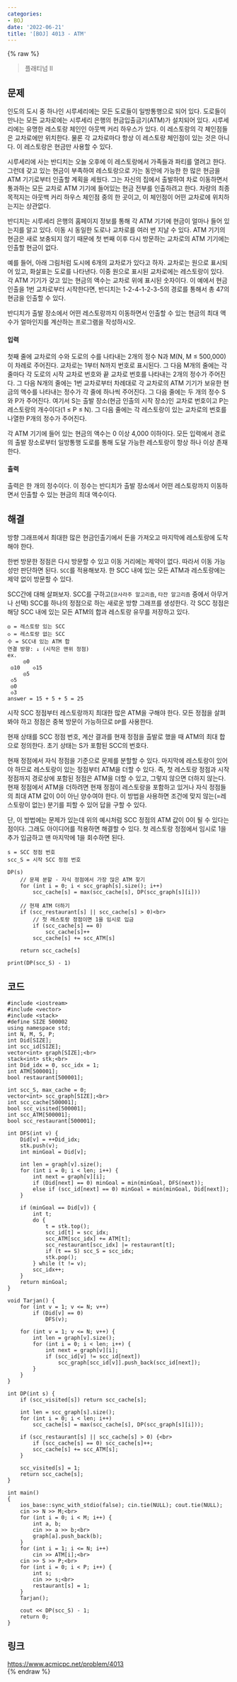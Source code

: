 ```yaml
---
categories:
- BOJ
date: '2022-06-21'
title: '[BOJ] 4013 - ATM'
---
```


{% raw %}
> 플래티넘 II<br>

## 문제
인도의 도시 중 하나인 시루세리에는 모든 도로들이 일방통행으로 되어 있다. 도로들이 만나는 모든 교차로에는 시루세리 은행의 현금입출금기(ATM)가 설치되어 있다. 시루세리에는 유명한 레스토랑 체인인 아웃백 커리 하우스가 있다. 이 레스토랑의 각 체인점들은 교차로에만 위치한다. 물론 각 교차로마다 항상 이 레스토랑 체인점이 있는 것은 아니다. 이 레스토랑은 현금만 사용할 수 있다.

시루세리에 사는 반디치는 오늘 오후에 이 레스토랑에서 가족들과 파티를 열려고 한다. 그런데 갖고 있는 현금이 부족하여 레스토랑으로 가는 동안에 가능한 한 많은 현금을 ATM 기기로부터 인출할 계획을 세웠다. 그는 자신의 집에서 출발하여 차로 이동하면서 통과하는 모든 교차로 ATM 기기에 들어있는 현금 전부를 인출하려고 한다. 차량의 최종 목적지는 아웃백 커리 하우스 체인점 중의 한 곳이고, 이 체인점이 어떤 교차로에 위치하는지는 상관없다.

반디치는 시루세리 은행의 홈페이지 정보를 통해 각 ATM 기기에 현금이 얼마나 들어 있는지를 알고 있다. 이동 시 동일한 도로나 교차로를 여러 번 지날 수 있다. ATM 기기의 현금은 새로 보충되지 않기 때문에 첫 번째 이후 다시 방문하는 교차로의 ATM 기기에는 인출할 현금이 없다.

예를 들어, 아래 그림처럼 도시에 6개의 교차로가 있다고 하자. 교차로는 원으로 표시되어 있고, 화살표는 도로를 나타낸다. 이중 원으로 표시된 교차로에는 레스토랑이 있다. 각 ATM 기기가 갖고 있는 현금의 액수는 교차로 위에 표시된 숫자이다. 이 예에서 현금 인출을 1번 교차로부터 시작한다면, 반디치는 1-2-4-1-2-3-5의 경로를 통해서 총 47의 현금을 인출할 수 있다.

반디치가 출발 장소에서 어떤 레스토랑까지 이동하면서 인출할 수 있는 현금의 최대 액수가 얼마인지를 계산하는 프로그램을 작성하시오.

#### 입력
첫째 줄에 교차로의 수와 도로의 수를 나타내는 2개의 정수 N과 M(N, M ≤ 500,000)이 차례로 주어진다. 교차로는 1부터 N까지 번호로 표시된다. 그 다음 M개의 줄에는 각 줄마다 각 도로의 시작 교차로 번호와 끝 교차로 번호를 나타내는 2개의 정수가 주어진다. 그 다음 N개의 줄에는 1번 교차로부터 차례대로 각 교차로의 ATM 기기가 보유한 현금의 액수를 나타내는 정수가 각 줄에 하나씩 주어진다. 그 다음 줄에는 두 개의 정수 S와 P가 주어진다. 여기서 S는 출발 장소(현금 인출의 시작 장소)인 교차로 번호이고 P는 레스토랑의 개수이다(1 ≤ P ≤ N). 그 다음 줄에는 각 레스토랑이 있는 교차로의 번호를 나열한 P개의 정수가 주어진다.

각 ATM 기기에 들어 있는 현금의 액수는 0 이상 4,000 이하이다. 모든 입력에서 경로의 출발 장소로부터 일방통행 도로를 통해 도달 가능한 레스토랑이 항상 하나 이상 존재한다.

#### 출력
출력은 한 개의 정수이다. 이 정수는 반디치가 출발 장소에서 어떤 레스토랑까지 이동하면서 인출할 수 있는 현금의 최대 액수이다.

## 해결
방향 그래프에서 최대한 많은 현금인출기에서 돈을 가져오고 마지막에 레스토랑에 도착해야 한다.

한번 방문한 정점은 다시 방문할 수 있고 이동 거리에는 제약이 없다. 따라서 이동 가능성만 판단하면 된다. `SCC`를 적용해보자. 한 SCC 내에 있는 모든 ATM과 레스토랑에는 제약 없이 방문할 수 있다.

SCC간에 대해 살펴보자. SCC를 구하고(`코사라주 알고리즘`, `타잔 알고리즘` 중에서 아무거나 선택) SCC를 하나의 정점으로 하는 새로운 방향 그래프를 생성한다. 각 SCC 정점은 해당 SCC 내에 있는 모든 ATM의 합과 레스토랑 유무를 저장하고 있다.
```
◎ = 레스토랑 있는 SCC
◇ = 레스토랑 없는 SCC
수 = SCC내 있는 ATM 합
연결 방향: ↓ (시작은 맨위 정점)
ex.
     ◎0
 ◎10    ◇15
     ◎5
 ◇5
 ◎0
 ◇3
answer = 15 + 5 + 5 = 25
```
시작 SCC 정점부터 레스토랑까지 최대한 많은 ATM을 구해야 한다. 모든 정점을 살펴봐야 하고 정점은 중복 방문이 가능하므로 `DP`를 사용한다.

현재 상태를 SCC 정점 번호, 계산 결과를 현재 정점을 출발로 했을 때 ATM의 최대 합으로 정의한다. 초기 상태는 S가 포함된 SCC의 번호다.

현재 정점에서 자식 정점을 기준으로 문제를 분할할 수 있다. 마지막에 레스토랑이 있어야 하므로 레스토랑이 있는 정점부터 ATM을 더할 수 있다. 즉, 첫 레스토랑 정점과 시작 정점까지 경로상에 포함된 정점은 ATM을 더할 수 있고, 그렇지 않으면 더하지 않는다. 현재 정점에서 ATM을 더하려면 현재 정점이 레스토랑을 포함하고 있거나 자식 정점들의 최대 ATM 값이 0이 아닌 양수여야 한다. 이 방법을 사용하면 조건에 맞지 않는(=레스토랑이 없는) 분기를 피할 수 있어 답을 구할 수 있다.

단, 이 방법에는 문제가 있는데 위의 예시처럼 SCC 정점의 ATM 값이 0이 될 수 있다는 점이다. 그래도 아이디어를 적용하면 해결할 수 있다. 첫 레스토랑 정점에서 임시로 1을 추가 입금하고 맨 마지막에 1을 회수하면 된다.
```
s = SCC 정점 번호
scc_S = 시작 SCC 정점 번호

DP(s)
	// 문제 분할 - 자식 정점에서 가장 많은 ATM 찾기
	for (int i = 0; i < scc_graph[s].size(); i++)
		scc_cache[s] = max(scc_cache[s], DP(scc_graph[s][i]))

	// 현재 ATM 더하기
	if (scc_restaurant[s] || scc_cache[s] > 0)<br>
		// 첫 레스토랑 정점이면 1을 임시로 입금
		if (scc_cache[s] == 0)
			scc_cache[s]++
		scc_cache[s] += scc_ATM[s]

	return scc_cache[s]

print(DP(scc_S) - 1)
```

## 코드
```
#include <iostream>
#include <vector>
#include <stack>
#define SIZE 500002
using namespace std;
int N, M, S, P;
int Did[SIZE];
int scc_id[SIZE];
vector<int> graph[SIZE];<br>
stack<int> stk;<br>
int Did_idx = 0, scc_idx = 1;
int ATM[500001];
bool restaurant[500001];

int scc_S, max_cache = 0;
vector<int> scc_graph[SIZE];<br>
int scc_cache[500001];
bool scc_visited[500001];
int scc_ATM[500001];
bool scc_restaurant[500001];

int DFS(int v) {
	Did[v] = ++Did_idx;
	stk.push(v);
	int minGoal = Did[v];

	int len = graph[v].size();
	for (int i = 0; i < len; i++) {
		int next = graph[v][i];
		if (Did[next] == 0) minGoal = min(minGoal, DFS(next));
		else if (scc_id[next] == 0) minGoal = min(minGoal, Did[next]);
	}

	if (minGoal == Did[v]) {
		int t;
		do {
			t = stk.top();
			scc_id[t] = scc_idx;
			scc_ATM[scc_idx] += ATM[t];
			scc_restaurant[scc_idx] |= restaurant[t];
			if (t == S) scc_S = scc_idx;
			stk.pop();
		} while (t != v);
		scc_idx++;
	}
	return minGoal;
}

void Tarjan() {
	for (int v = 1; v <= N; v++)
		if (Did[v] == 0)
			DFS(v);

	for (int v = 1; v <= N; v++) {
		int len = graph[v].size();
		for (int i = 0; i < len; i++) {
			int next = graph[v][i];
			if (scc_id[v] != scc_id[next])
				scc_graph[scc_id[v]].push_back(scc_id[next]);
		}
	}
}

int DP(int s) {
	if (scc_visited[s]) return scc_cache[s];

	int len = scc_graph[s].size();
	for (int i = 0; i < len; i++)
		scc_cache[s] = max(scc_cache[s], DP(scc_graph[s][i]));

	if (scc_restaurant[s] || scc_cache[s] > 0) {<br>
		if (scc_cache[s] == 0) scc_cache[s]++;
		scc_cache[s] += scc_ATM[s];
	}

	scc_visited[s] = 1;
	return scc_cache[s];
}

int main()
{
	ios_base::sync_with_stdio(false); cin.tie(NULL); cout.tie(NULL);
	cin >> N >> M;<br>
	for (int i = 0; i < M; i++) {
		int a, b;
		cin >> a >> b;<br>
		graph[a].push_back(b);
	}
	for (int i = 1; i <= N; i++)
		cin >> ATM[i];<br>
	cin >> S >> P;<br>
	for (int i = 0; i < P; i++) {
		int s;
		cin >> s;<br>
		restaurant[s] = 1;
	}
	Tarjan();

	cout << DP(scc_S) - 1;
	return 0;
}
```

## 링크
https://www.acmicpc.net/problem/4013<br>
{% endraw %}